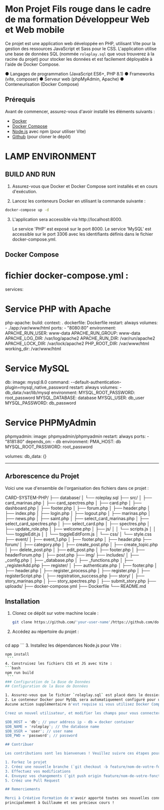 # Mon Projet Fils rouge dans le cadre de ma formation Développeur Web et Web mobile

Ce projet est une application web développée en PHP, utilisant Vite pour la gestion des ressources JavaScript et Sass pour le CSS. 
L'application utilise une base de données SQL (nommée `roleplay.sql` que vous trouverez à la racine du projet) 
pour stocker les données et est facilement déployable à l'aide de Docker Compose. 

● Langages de programmation (JavaScript ES6+, PHP 8.1)
● Frameworks (vite, composer)
● Serveur web (phpMyAdmin, Apache)
● Conteneurisation (Docker Compose)


## Prérequis

Avant de commencer, assurez-vous d'avoir installé les éléments suivants :

- [Docker](https://www.docker.com/get-started)
- [Docker Compose](https://docs.docker.com/compose/install/)
- [Node.js](https://nodejs.org/) avec npm (pour utiliser Vite)
- [Github](https://github.com/) (pour cloner le dépôt)


# LAMP ENVIRONMENT
## BUILD AND RUN
1. Assurez-vous que Docker et Docker Compose sont installés et en cours d'exécution.

2. Lancez les conteneurs Docker en utilisant la commande suivante :
```sh
docker-compose up -d
```

  
3. L'application sera accessible via http://localhost:8000.

    Le service 'PHP' est exposé sur le port 8000.
    Le service 'MySQL' est accessible sur le port 3306 avec les identifiants définis dans le fichier docker-compose.yml.

## Docker Compose
# fichier docker-compose.yml :
services:
  # Service PHP with Apache
  php-apache:
    build:
      context: .
      dockerfile: Dockerfile
    restart: always
    volumes:
      - ./app:/var/www/html
    ports:
      - "8080:80"
    environment:
      APACHE_RUN_USER: www-data
      APACHE_RUN_GROUP: www-data
      APACHE_LOG_DIR: /var/log/apache2
      APACHE_RUN_DIR: /var/run/apache2
      APACHE_LOCK_DIR: /var/lock/apache2
      PHP_ROOT_DIR: /var/www/html
    working_dir: /var/www/html
 # Service MySQL
  db:
    image: mysql:8.0
    command: --default-authentication-plugin=mysql_native_password
    restart: always
    volumes:
      - db_data:/var/lib/mysql
    environment:
      MYSQL_ROOT_PASSWORD: root_password
      MYSQL_DATABASE: database
      MYSQL_USER: db_user
      MYSQL_PASSWORD: db_password

  # Service PHPMyAdmin
  phpmyadmin:
    image: phpmyadmin/phpmyadmin
    restart: always
    ports:
      - "8181:80"
    depends_on:
      - db
    environment:
      PMA_HOST: db
      MYSQL_ROOT_PASSWORD: root_password

volumes:
  db_data: {}

-------------

## Arborescence du Projet

Voici une vue d'ensemble de l'organisation des fichiers dans ce projet :

CARD-SYSTEM-PHP/
├── database/
│ └── roleplay.sql
├── src/
│ ├── card_marinas.php
│ ├── card_spectres.php
│ ├── card.php
│ ├── dashboard.php
│ ├── footer.php
│ ├── forum.php
│ ├── header.php
│ ├── index.php
│ ├── login.php
│ ├── logout.php
│ ├── marinas.php
│ ├── news.php
│ ├── saint.php
│ ├── select_card_marinas.php
│ ├── select_card_spectres.php
│ ├── select_card.php
│ ├── spectres.php
│ ├── update_role.php
│ ├── welcome.php
│ ├── js/
│ │ └── scripts.js
│ │ └── toggleEdit.js
│ │ └── toggleEditForm.js
│ └── css/
│ └── style.css
├── event/
│ ├── event_1.php
│ ├── footer.php
│ ├── header.php
├── forum/
│ ├── category.php
│ ├── create_post.php
│ ├── create_topic.php
│ ├── delete_post.php
│ ├── edit_post.php
│ ├── footer.php
│ ├── headerForum.php
│ ├── post.php
├── img/
├── includes/
│ ├── _config.php
│ ├── _database.php
│ ├── _functions.php
│ ├── _registerAdd.php
├── register/
│ ├── authenticate.php
│ ├── footer.php
│ ├── header.php
│ ├── register_process.php
│ ├── register.php
│ ├── registerScript.php
│ ├── registration_success.php
├── story/
│ ├── story_marinas.php
│ ├── story_spectres.php
│ ├── submit_story.php
├── uploads/
├── docker-compose.yml
├── Dockerfile
└── README.md

## Installation

1. Clonez ce dépôt sur votre machine locale :
   ```bash
   git clone https://github.com/'your-user-name'/https://github.com/doko972/card-system-php.git

2. Accédez au répertoire du projet :
   ```bash
cd app
    ```
3. Installez les dépendances Node.js pour Vite :
   ```bash
npm install
    ```
4. Construisez les fichiers CSS et JS avec Vite :
   ```bash
npm run build
    ```
### Configuration de la Base de Données
## Configuration de la Base de Données

1. Assurez-vous que le fichier `roleplay.sql` est placé dans le dossier `database` à la racine du projet.
2. Le conteneur Docker pour MySQL sera automatiquement configuré pour utiliser cette base de données. 
Aucune action supplémentaire n'est requise si vous utilisez Docker Compose comme décrit ci-dessous.

Creez un nouvel utilisateur, et modifier les champs pour vous connecter dans "includes/_database.php" : 

$DB_HOST = 'db'; // your address ip - db = docker container
$DB_NAME = 'roleplay'; // the database name
$DB_USER = 'user'; // user name
$DB_PWD = 'password'; // password

## Contribuer

Les contributions sont les bienvenues ! Veuillez suivre ces étapes pour contribuer :

1. Forkez le projet
2. Créez une nouvelle branche (`git checkout -b feature/nom-de-votre-fonctionnalité`)
3. Effectuez vos modifications
4. Envoyez vos changements (`git push origin feature/nom-de-votre-fonctionnalité`)
5. Créez une Pull Request

## Remerciements

Merci à Créative Formation de m'avoir apporté toutes ses nouvelles connaissances,
principalement à Guillaume et ses précieux cours !